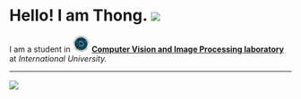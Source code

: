 <h1>
    Hello! I am Thong.
    <img src="https://emojis.slackmojis.com/emojis/images/1531849430/4246/blob-sunglasses.gif?1531849430"
        width="30px" />
</h1>

<p>
    I am a student in <img src="CVIP.png" width="30" />
    <a href="http://hcmiucvip.com/">
        <b> Computer Vision and Image Processing laboratory </b>
    </a>
    at <i> International University. </i>
</p>

---

<a>
    <img align="center"
        src="https://github-readme-stats.vercel.app/api/top-langs/?username=nguyenduyminhthong&langs_count=10&theme=dracula&layout=compact"
        width="350" />
</a>
